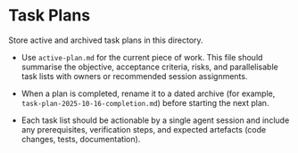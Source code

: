 # Task Plans

Store active and archived task plans in this directory.

- Use `active-plan.md` for the current piece of work. This file should summarise
  the objective, acceptance criteria, risks, and parallelisable task lists with
  owners or recommended session assignments.

- When a plan is completed, rename it to a dated archive (for example,
  `task-plan-2025-10-16-completion.md`) before starting the next plan.

- Each task list should be actionable by a single agent session and include any
  prerequisites, verification steps, and expected artefacts (code changes,
  tests, documentation).
